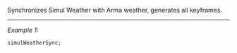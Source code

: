 Synchronizes Simul Weather with Arma weather, generates all keyframes.


---
*Example 1:*
```sqf
simulWeatherSync;
```